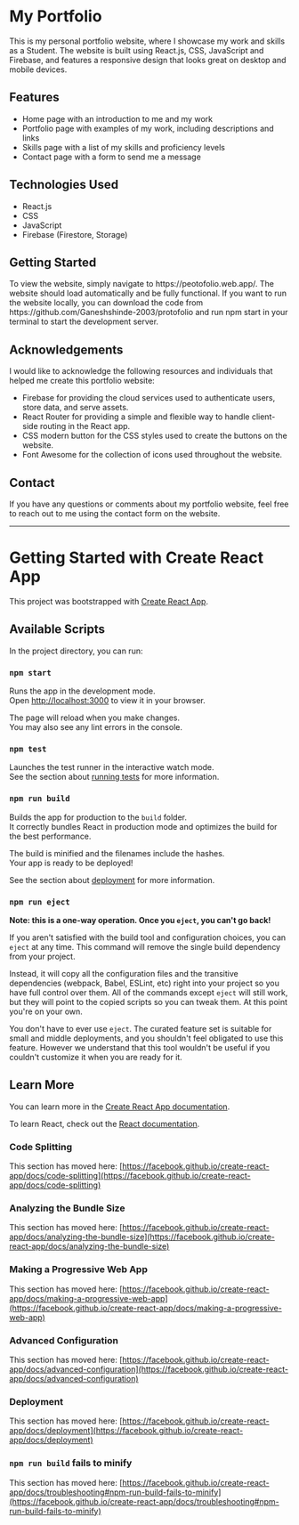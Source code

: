 <h1>My Portfolio</h1>

<p>This is my personal portfolio website, where I showcase my work and skills as a Student. The website is built using React.js, CSS, JavaScript and Firebase, and features a responsive design that looks great on desktop and mobile devices.</p>

<h2>Features</h2>

<ul>
<li>Home page with an introduction to me and my work</li>
<li>Portfolio page with examples of my work, including descriptions and links</li>
<li>Skills page with a list of my skills and proficiency levels</li>
<li>Contact page with a form to send me a message</li>
</ul>

<h2>Technologies Used</h2>

<ul>
<li>React.js</li>
<li>CSS</li>
<li>JavaScript</li>
<li>Firebase (Firestore, Storage)</li>
</ul>

<h2>Getting Started</h2>

<p>To view the website, simply navigate to https://peotofolio.web.app/. The website should load automatically and be fully functional. If you want to run the website locally, you can download the code from https://github.com/Ganeshshinde-2003/protofolio and run npm start in your terminal to start the development server.</p>

<h2>Acknowledgements</h2>
<p>I would like to acknowledge the following resources and individuals that helped me create this portfolio website:</p>
<ul>
<li>Firebase for providing the cloud services used to authenticate users, store data, and serve assets.</li>
<li>React Router for providing a simple and flexible way to handle client-side routing in the React app.</li>
<li>CSS modern button for the CSS styles used to create the buttons on the website.</li>
<li>Font Awesome for the collection of icons used throughout the website.</li>
</ul>

<h2>Contact</h2>
<p>If you have any questions or comments about my portfolio website, feel free to reach out to me using the contact form on the website.</p>

<hr>

# Getting Started with Create React App

This project was bootstrapped with [Create React App](https://github.com/facebook/create-react-app).

## Available Scripts

In the project directory, you can run:

### `npm start`

Runs the app in the development mode.\
Open [http://localhost:3000](http://localhost:3000) to view it in your browser.

The page will reload when you make changes.\
You may also see any lint errors in the console.

### `npm test`

Launches the test runner in the interactive watch mode.\
See the section about [running tests](https://facebook.github.io/create-react-app/docs/running-tests) for more information.

### `npm run build`

Builds the app for production to the `build` folder.\
It correctly bundles React in production mode and optimizes the build for the best performance.

The build is minified and the filenames include the hashes.\
Your app is ready to be deployed!

See the section about [deployment](https://facebook.github.io/create-react-app/docs/deployment) for more information.

### `npm run eject`

**Note: this is a one-way operation. Once you `eject`, you can't go back!**

If you aren't satisfied with the build tool and configuration choices, you can `eject` at any time. This command will remove the single build dependency from your project.

Instead, it will copy all the configuration files and the transitive dependencies (webpack, Babel, ESLint, etc) right into your project so you have full control over them. All of the commands except `eject` will still work, but they will point to the copied scripts so you can tweak them. At this point you're on your own.

You don't have to ever use `eject`. The curated feature set is suitable for small and middle deployments, and you shouldn't feel obligated to use this feature. However we understand that this tool wouldn't be useful if you couldn't customize it when you are ready for it.

## Learn More

You can learn more in the [Create React App documentation](https://facebook.github.io/create-react-app/docs/getting-started).

To learn React, check out the [React documentation](https://reactjs.org/).

### Code Splitting

This section has moved here: [https://facebook.github.io/create-react-app/docs/code-splitting](https://facebook.github.io/create-react-app/docs/code-splitting)

### Analyzing the Bundle Size

This section has moved here: [https://facebook.github.io/create-react-app/docs/analyzing-the-bundle-size](https://facebook.github.io/create-react-app/docs/analyzing-the-bundle-size)

### Making a Progressive Web App

This section has moved here: [https://facebook.github.io/create-react-app/docs/making-a-progressive-web-app](https://facebook.github.io/create-react-app/docs/making-a-progressive-web-app)

### Advanced Configuration

This section has moved here: [https://facebook.github.io/create-react-app/docs/advanced-configuration](https://facebook.github.io/create-react-app/docs/advanced-configuration)

### Deployment

This section has moved here: [https://facebook.github.io/create-react-app/docs/deployment](https://facebook.github.io/create-react-app/docs/deployment)

### `npm run build` fails to minify

This section has moved here: [https://facebook.github.io/create-react-app/docs/troubleshooting#npm-run-build-fails-to-minify](https://facebook.github.io/create-react-app/docs/troubleshooting#npm-run-build-fails-to-minify)
